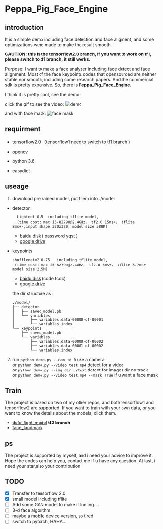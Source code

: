 # Peppa_Pig_Face_Engine


## introduction

It is a simple demo including face detection and face aligment, and some optimizations were made to make the result smooth.

**CAUTION: this is the tensorflow2.0 branch, if you want to work on tf1, please switch to tf1 branch, it still works.**

Purpose: I want to make a face analyzer including face detect and face alignment. Most of the face keypoints codes that opensourced are neither stable nor smooth, including some research papers. And the commercial sdk is pretty expensive. So, there is **Peppa_Pig_Face_Engine**.  


I think it is pretty cool, see the demo:

click the gif to see the video:
[![demo](https://github.com/610265158/simpleface-engine/blob/master/figure/sample.gif)](https://v.youku.com/v_show/id_XNDM3MTY4MTM2MA==.html?spm=a2h3j.8428770.3416059.1)

and with face mask:
![face mask](https://github.com/610265158/Peppa_Pig_Face_Engine/blob/master/figure/sample_mask.gif)

## requirment

+ tensorflow2.0 （tensorflow1 need to switch to tf1 branch )

+ opencv

+ python 3.6

+ easydict

## useage

1. download pretrained model, put them into ./model
+ detector  

        Lightnet_0.5  including tflite model, 
        (time cost: mac i5-8279U@2.4GHz， tf2.0 15ms+， tflite 8ms+-,input shape 320x320, model size 580K)
    + [baidu disk](https://pan.baidu.com/s/1ZJZHJz8VFXahmwBptGQfiA) ( password yqst )
    + [google drive](https://drive.google.com/open?id=1ZZVA7QhwGWYJ-09KoU2iym90zqbrfTQH)
   
+ keypoints

      shufflenetv2_0.75   including tflite model, 
       (time cost: mac i5-8279U@2.4GHz， tf2.0 5ms+， tflite 3.7ms+- model size 2.5M)
    + [baidu disk](https://pan.baidu.com/s/1JxZ9nhFpWCAv5A44yUEcOA)  (code fcdc)
    + [google drive](https://drive.google.com/open?id=1VAJ8qObyRfLmpimoZA6QwrhXjQmgwBXn)


    the dir structure as :
    ```
    ./model/
    ├── detector
    │   ├── saved_model.pb
    │   └── variables
    │       ├── variables.data-00000-of-00001
    │       └── variables.index
    └── keypoints
        ├── saved_model.pb
        └── variables
            ├── variables.data-00000-of-00002
            ├── variables.data-00001-of-00002
            └── variables.index
    ```
2. run `python demo.py --cam_id 0` use a camera    
   or  `python demo.py --video test.mp4`  detect for a video    
   or  `python demo.py --img_dir ./test`  detect for images dir no track   
   or `python demo.py --video test.mp4 --mask True` if u want a face mask
    

##  Train
The project is based on two of my other repos, and both tensorflow1 and tensorflow2 are supported. 
If you want to train with your own data, 
or you want to know the details about the models, click them.

 + [dsfd_light_model](https://github.com/610265158/DSFD-tensorflow)  **tf2 branch**
 + [face_landmark](https://github.com/610265158/face_landmark.git)


## ps
The project is supported by myself,
and i need your advice to improve it.
Hope the codes can help you, 
contact me if u have any question.
At last, i need your star,also your contribution.

## TODO

- [x]  Transfer to tensorflow 2.0   
- [x]  small model including tflite
- [ ]  Add some GAN model to make it fun ing....
- [ ]  3-d face algorithm
- [ ]  maybe a mobile device version, so tired
- [ ]  switch to pytorch,  HAHA... 
